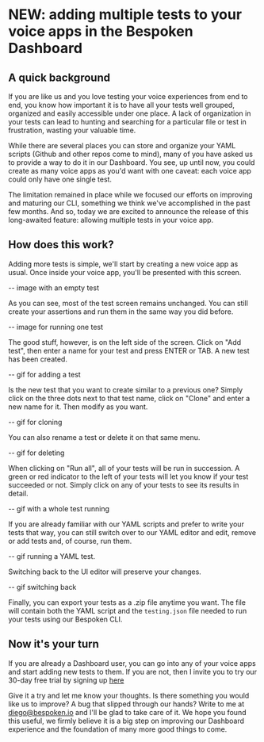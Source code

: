 # NEW: adding multiple tests to your voice apps in the Bespoken Dashboard

## A quick background
If you are like us and you love testing your voice experiences from end to end, you know how important it is to have all your tests well grouped, organized and easily accessible under one place. A lack of organization in your tests can lead to hunting and searching for a particular file or test in frustration, wasting your valuable time.

While there are several places you can store and organize your YAML scripts (Github and other repos come to mind), many of you have asked us to provide a way to do it in our Dashboard. You see, up until now, you could create as many voice apps as you'd want with one caveat: each voice app could only have one single test. 

The limitation remained in place while we focused our efforts on improving and maturing our CLI, something we think we've accomplished in the past few months. And so, today we are excited to announce the release of this long-awaited feature: allowing multiple tests in your voice app.

## How does this work?

Adding more tests is simple, we'll start by creating a new voice app as usual. Once inside your voice app, you'll be presented with this screen.

-- image with an empty test

As you can see, most of the test screen remains unchanged. You can still create your assertions and run them in the same way you did before.

-- image for running one test

The good stuff, however, is on the left side of the screen. Click on "Add test", then enter a name for your test and press ENTER or TAB. A new test has been created.

-- gif for adding a test

Is the new test that you want to create similar to a previous one? Simply click on the three dots next to that test name, click on "Clone" and enter a new name for it. Then modify as you want.

-- gif for cloning

You can also rename a test or delete it on that same menu.

-- gif for deleting

When clicking on "Run all", all of your tests will be run in succession. A green or red indicator to the left of your tests will let you know if your test succeeded or not. Simply click on any of your tests to see its results in detail.

-- gif with a whole test running

If you are already familiar with our YAML scripts and prefer to write your tests that way, you can still switch over to our YAML editor and edit, remove or add tests and, of course, run them. 

-- gif running a YAML test.

Switching back to the UI editor will preserve your changes. 

-- gif switching back

Finally, you can export your tests as a .zip file anytime you want. The file will contain both the YAML script and the `testing.json` file needed to run your tests using our Bespoken CLI.

## Now it's your turn
If you are already a Dashboard user, you can go into any of your voice apps and start adding new tests to them. If you are not, then I invite you to try our 30-day free trial by signing up [here](https://apps.bespoken.io)

Give it a try and let me know your thoughts. Is there something you would like us to improve? A bug that slipped through our hands? Write to me at diego@bespoken.io and I'll be glad to take care of it. We hope you found this useful, we firmly believe it is a big step on improving our Dashboard experience and the foundation of many more good things to come.